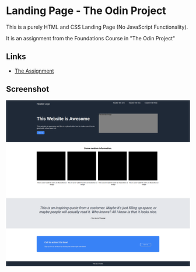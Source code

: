 # Landing Page - The Odin Project

This is a purely HTML and CSS Landing Page (No JavaScript Functionality). 

It is an assignment from the Foundations Course in "The Odin Project" 

## Links
- [The Assignment](https://www.theodinproject.com/lessons/foundations-landing-page) 

## Screenshot
![](https://github.com/ZahinFuad/landing-page-top/blob/main/screenshot-landing-page.png)